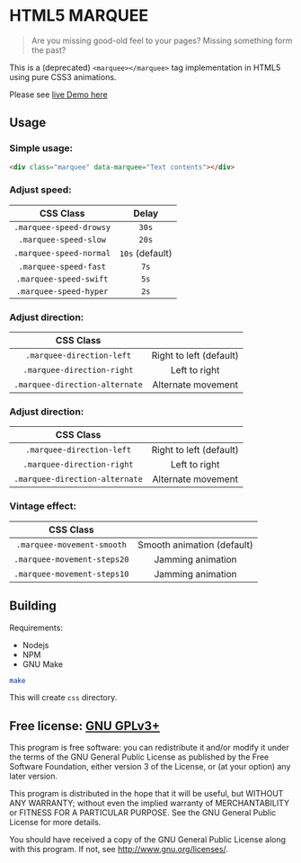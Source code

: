 # HTML5 MARQUEE

>Are you missing good-old feel to your pages? Missing something form the past?

This is a (deprecated) `<marquee></marquee>` tag implementation in HTML5 using pure CSS3 animations.

Please see [live Demo here](http://muchweb.github.io/html5-marquee/)

## Usage

### Simple usage:

```html
<div class="marquee" data-marquee="Text contents"></div>
```

### Adjust speed:

|CSS Class|Delay|
|:---:|:---:|
|`.marquee-speed-drowsy`|`30s`|
|`.marquee-speed-slow`|`20s`|
|`.marquee-speed-normal`|`10s` (default)|
|`.marquee-speed-fast`|`7s`|
|`.marquee-speed-swift`|`5s`|
|`.marquee-speed-hyper`|`2s`|

### Adjust direction:

|CSS Class||
|:---:|:---:|
|`.marquee-direction-left`|Right to left (default)|
|`.marquee-direction-right`|Left to right|
|`.marquee-direction-alternate`|Alternate movement|

### Adjust direction:

|CSS Class||
|:---:|:---:|
|`.marquee-direction-left`|Right to left (default)|
|`.marquee-direction-right`|Left to right|
|`.marquee-direction-alternate`|Alternate movement|

### Vintage effect:

|CSS Class||
|:---:|:---:|
|`.marquee-movement-smooth`|Smooth animation (default)|
|`.marquee-movement-steps20`|Jamming animation|
|`.marquee-movement-steps10`|Jamming animation|

## Building

Requirements:

 - Nodejs
 - NPM
 - GNU Make


```bash
make
```

This will create `css` directory.

## Free license: [GNU GPLv3+](./LICENSE)

This program is free software: you can redistribute it and/or modify it under the terms of the GNU General Public License as published by the Free Software Foundation, either version 3 of the License, or (at your option) any later version.

This program is distributed in the hope that it will be useful, but WITHOUT ANY WARRANTY; without even the implied warranty of MERCHANTABILITY or FITNESS FOR A PARTICULAR PURPOSE.  See the GNU General Public License for more details.

You should have received a copy of the GNU General Public License along with this program.  If not, see <http://www.gnu.org/licenses/>.
